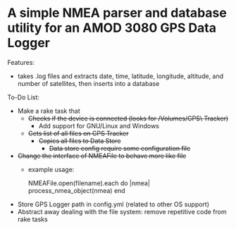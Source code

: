 A simple NMEA parser and database utility for an AMOD 3080 GPS Data Logger
==========================================================================

Features:

- takes .log files and extracts date, time, latitude, longitude, altitude, 
  and number of satellites, then inserts into a database


To-Do List:

- Make a rake task that
  - ~~Checks if the device is connected (looks for /Volumes/GPS\ Tracker)~~
	- Add support for GNU/Linux and Windows
  - ~~Gets list of all files on GPS Tracker~~
	- ~~Copies all files to Data Store~~
		- ~~Data store config require some configuration file~~
- ~~Change the interface of NMEAFile to behave more like file~~
	- example usage: 
	  
	  NMEAFile.open(filename).each do |nmea|
			process_nmea_object(nmea)
	  end
- Store GPS Logger path in config.yml (related to other OS support)
- Abstract away dealing with the file system: remove repetitive code 
from rake tasks
